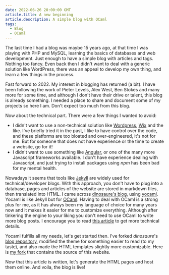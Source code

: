 ```yaml
---
date: 2022-06-26 20:00:00 GMT
article.title: A new beginning
article.description: A simple blog with OCaml
tags:
  - Blog
  - OCaml
---
```


The last time I had a blog was maybe 15 years ago, at that time I was playing with PHP and MySQL, learning the basics of databases and web development. Just enough to have a simple blog with articles and tags. Nothing too fancy. Even back then I didn't want to deal with a generic solution like WordPress, there was an appeal to develop my own thing, and learn a few things in the process.

Fast forward to 2022. My interest in blogging has returned (a bit). I have been following the work of Pieter Levels, Alex West, Ben Stokes and many more for some time, and although I don't have their drive or talent, this blog is already something. I needed a place to share and document some of my projects so here I am. Don't expect too much from this blog.


Now about the technical part. There were a few things I wanted to avoid:
- I didn't want to use a non-technical solution like [Wordpress](https://wordpress.com), [Wix](https://wix.com) and the like. I've briefly tried it in the past, I like to have control over the code, and these platforms are too bloated and over-engineered, it's not for me. But for someone that does not have experience or the time to create a website, go for it!
- I didn't want to use something like [Angular](https://angular.io/), or one of the many more Javascript frameworks available. I don't have experience dealing with Javascript, and just trying to install packages using *npm* has been bad for my mental health.

Nowadays it seems that tools like [Jekyll](https://jekyllrb.com/) are widely used for technical/developer blogs. With this approach, you don't have to plug into a database, pages and articles of the website are stored in markdown files, then translated into HTML.
I came across [dinosaure's blog](https://blog.osau.re/), using [yocaml](https://github.com/xhtmlboi/yocaml). Yocaml is like Jekyll but for [OCaml](https://ocaml.org). Having to deal with OCaml is a strong plus for me, as it has always been my language of choice for many years now and it makes it easier for me to customize everything. Although after tinkering the engine to your liking you don't need to use OCaml to write more blog posts.
I encourage you to read [this article](https://blog.osau.re/articles/blog_requiem.html) to get more technical details.


Yocaml fulfills all my needs, let's get started then. I've forked *dinosaure*'s [blog repository](https://github.com/dinosaure/blogger), modified the theme for something easier to read (to my taste), and also made the HTML templates slightly more customizable. Here is [my fork](https://github.com/gpetiot/blogger) that contains the source of this website.

Now that this article is written, let's generate the HTML pages and host them online. And voila, the blog is live!
